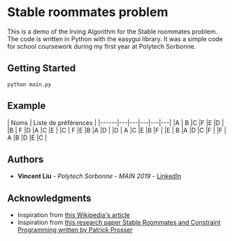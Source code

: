 # Stable roommates problem 
This is a demo of the Irving Algorithm for the Stable roommates problem. The code is written in Python with the easygui library. It was a simple code for school coursework during my first year at Polytech Sorbonne.

## Getting Started
```
python main.py
```
## Example

| Noms | Liste de préférences |
|------|---|---|---|---|---|
|A | B |C |F |E |D |
|B | F |D |A |C |E |
|C | F |E |B |A |D |
|D | A |C |E |B |F |
|E | B |A |D |C |F |
|F | A |B |D |E |C |

## Authors

* **Vincent Liu** - *Polytech Sorbonne - MAIN 2019* - [LinkedIn](https://www.linkedin.com/in/liuvince25/)

## Acknowledgments

* Inspiration from [this Wikipedia's article](https://en.wikipedia.org/wiki/Stable_roommates_problem)
* Inspiration from [this research paper Stable Roommates and Constraint Programming written by Patrick Prosser ](http://www.dcs.gla.ac.uk/~pat/roommates/distribution/papers/cpaior2014.pdf)





